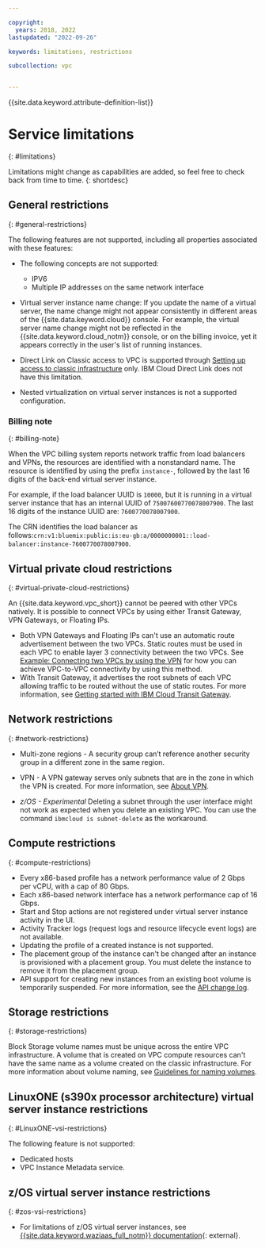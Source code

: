 ```yaml
---

copyright:
  years: 2018, 2022
lastupdated: "2022-09-26"

keywords: limitations, restrictions

subcollection: vpc


---
```


{{site.data.keyword.attribute-definition-list}}

# Service limitations
{: #limitations}

Limitations might change as capabilities are added, so feel free to check back from time to time.
{: shortdesc}

## General restrictions
{: #general-restrictions}

The following features are not supported, including all properties associated with these features:

* The following concepts are not supported:
    * IPV6
    * Multiple IP addresses on the same network interface

* Virtual server instance name change: If you update the name of a virtual server, the name change might not appear consistently in different areas of the {{site.data.keyword.cloud}} console. For example, the virtual server name change might not be reflected in the {{site.data.keyword.cloud_notm}} console, or on the billing invoice, yet it appears correctly in the user's list of running instances.

* Direct Link on Classic access to VPC is supported through [Setting up access to classic infrastructure](/docs/vpc?topic=vpc-setting-up-access-to-classic-infrastructure) only. IBM Cloud Direct Link does not have this limitation.

* Nested virtualization on virtual server instances is not a supported configuration.

### Billing note
{: #billing-note}

When the VPC billing system reports network traffic from load balancers and VPNs, the resources are identified with a nonstandard name. The resource is identified by using the prefix `instance-`, followed by the last 16 digits of the back-end virtual server instance.

For example, if the load balancer UUID is `10000`, but it is running in a virtual server instance that has an internal UUID of `75007600770078007900`. The last 16 digits of the instance UUID are: `7600770078007900`.

The CRN identifies the load balancer as follows:`crn:v1:bluemix:public:is:eu-gb:a/0000000001::load-balancer:instance-7600770078007900`.

## Virtual private cloud restrictions
{: #virtual-private-cloud-restrictions}

An {{site.data.keyword.vpc_short}} cannot be peered with other VPCs natively. It is possible to connect VPCs by using either Transit Gateway, VPN Gateways, or Floating IPs.

* Both VPN Gateways and Floating IPs can't use an automatic route advertisement between the two VPCs. Static routes must be used in each VPC to enable layer 3 connectivity between the two VPCs. See [Example: Connecting two VPCs by using the VPN](/docs/vpc?topic=vpc-vpn-example) for how you can achieve VPC-to-VPC connectivity by using this method.
* With Transit Gateway, it advertises the root subnets of each VPC allowing traffic to be routed without the use of static routes. For more information, see [Getting started with IBM Cloud Transit Gateway](/docs/transit-gateway?topic=transit-gateway-getting-started).

## Network restrictions
{: #network-restrictions}

* Multi-zone regions - A security group can’t reference another security group in a different zone in the same region.

* VPN - A VPN gateway serves only subnets that are in the zone in which the VPN is created. For more information, see [About VPN](/docs/vpc?topic=vpc-using-vpn).

* *z/OS - Experimental* Deleting a subnet through the user interface might not work as expected when you delete an existing VPC. You can use the command `ibmcloud is subnet-delete` as the workaround.

## Compute restrictions
{: #compute-restrictions}

* Every x86-based profile has a network performance value of 2 Gbps per vCPU, with a cap of 80 Gbps.
* Each x86-based network interface has a network performance cap of 16 Gbps. <!-- You might need to attach multiple network interfaces to your virtual server instance to optimize network performance. -->
* Start and Stop actions are not registered under virtual server instance activity in the UI.
* Activity Tracker logs (request logs and resource lifecycle event logs) are not available.
* Updating the profile of a created instance is not supported.
* The placement group of the instance can't be changed after an instance is provisioned with a placement group. You must delete the instance to remove it from the placement group.
* API support for creating new instances from an existing boot volume is temporarily suspended. For more information, see the [API change log](/docs/vpc?topic=vpc-api-change-log).

## Storage restrictions
{: #storage-restrictions}

Block Storage volume names must be unique across the entire VPC infrastructure. A volume that is created on VPC compute resources can't have the same name as a volume created on the classic infrastructure. For more information about volume naming, see [Guidelines for naming volumes](/docs/vpc?topic=vpc-managing-block-storage#volume-name-conventions).

## LinuxONE (s390x processor architecture) virtual server instance restrictions
{: #LinuxONE-vsi-restrictions}

The following feature is not supported:

* Dedicated hosts
* VPC Instance Metadata service.


## z/OS virtual server instance restrictions
{: #zos-vsi-restrictions}

* For limitations of z/OS virtual server instances, see [{{site.data.keyword.waziaas_full_notm}} documentation](https://www.ibm.com/docs/en/wazi-aas/1.0.0?topic=known-limitations){: external}.

